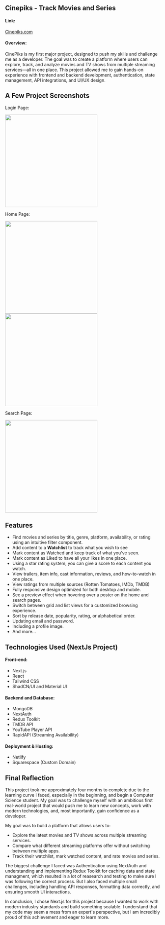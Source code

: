 ## Cinepiks - Track Movies and Series 

#### Link:
[Cinepiks.com](https://cinepiks.com)

#### Overview:

CinePiks is my first major project, designed to push my skills and challenge me as a developer. The goal was to create a platform where users can explore, track, and analyze movies and TV shows from multiple streaming services—all in one place. This project allowed me to gain hands-on experience with frontend and backend development, authentication, state management, API integrations, and UI/UX design.

## A Few Project Screenshots


Login Page:

<img src="https://github.com/user-attachments/assets/f4fdd419-c0da-46dd-81e4-ba01437fb9e3" height="300">



Home Page:

<img src="https://github.com/user-attachments/assets/09fbfbd5-ef3b-4e79-8c38-e8da5de8735f" height="300">

<img src="https://github.com/user-attachments/assets/dbd77ea5-9604-428a-bee4-409525272ec3" height="300">



Search Page:

<img src="https://github.com/user-attachments/assets/90f351aa-f7d5-4830-9a0e-af0ad6161857" height="300">


## Features
- Find movies and series by title, genre, platform, availability, or rating using an intuitive filter component.
- Add content to a **Watchlist** to track what you wish to see
- Mark content as Watched and keep track of what you've seen.
- Mark content as Liked to have all your likes in one place.
- Using a star rating system, you can give a score to each content you watch.
- View trailers, item info, cast information, reviews, and how-to-watch in one place.
- View ratings from multiple sources (Rotten Tomatoes, IMDb, TMDB)  
- Fully responsive design optimized for both desktop and mobile.
- See a preview effect when hovering over a poster on the home and search pages.
- Switch between grid and list views for a customized browsing experience.
- Sort by release date, popularity, rating, or alphabetical order.
- Updating email and password.
- Including a profile image.
- And more...


## Technologies Used (NextJs Project)
#### Front-end:
- Next.js
- React 
- Tailwind CSS 
- ShadCN/UI and Material UI
#### Backend and Database:
- MongoDB
- NextAuth
- Redux Toolkit
- TMDB API
- YouTube Player API
- RapidAPI (Streaming Availability)
#### Deployment & Hosting:
- Netlify
- Squarespace (Custom Domain)

 
## Final Reflection

This project took me approximately four months to complete due to the learning curve I faced, especially in the beginning, and begin a Computer Science student. My goal was to challenge myself with an ambitious first real-world project that would push me to learn new concepts, work with modern technologies, and, most importantly, gain confidence as a developer.

My goal was to build a platform that allows users to:
- Explore the latest movies and TV shows across multiple streaming services.
- Compare what different streaming platforms offer without switching between multiple apps.
- Track their watchlist, mark watched content, and rate movies and series.

The biggest challenge I faced was Authentication using NextAuth and understanding and implementing Redux Toolkit for caching data and state managment, which resulted in a lot of reasearch and testing to make sure I was following the correct process. But I also faced multiple small challenges, including handling API responses, formatting data correctly, and ensuring smooth UI interactions. 

In conclusion, I chose Next.js for this project because I wanted to work with modern industry standards and build something scalable. I understand that my code may seem a mess from an expert's perspective, but I am incredibly proud of this achievement and eager to learn more.

